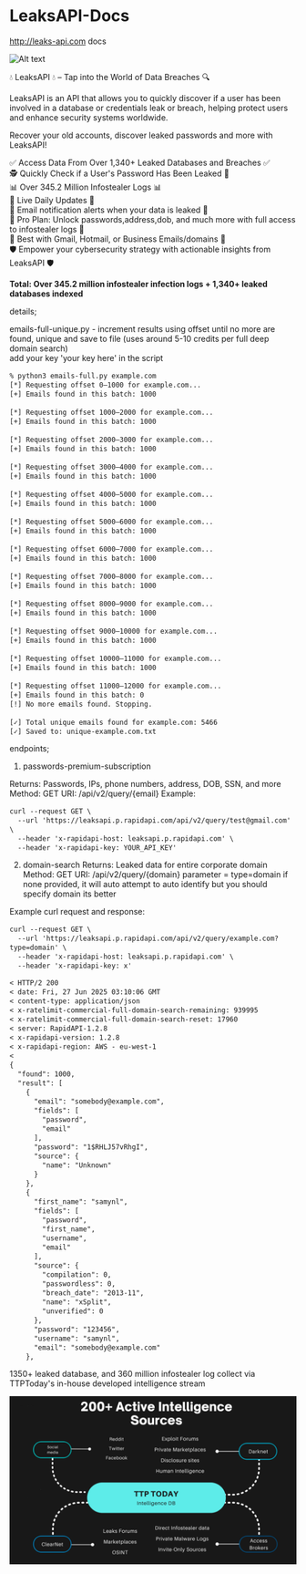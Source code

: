 
# LeaksAPI-Docs
http://leaks-api.com docs

  ![Alt text](logo.png)


 💧 LeaksAPI 💧 – Tap into the World of Data Breaches 🔍



LeaksAPI is an API that allows you to quickly discover if a user has been involved in a database or credentials leak or breach, helping protect users and enhance security systems worldwide.

Recover your old accounts, discover leaked passwords and more with LeaksAPI!

✅ Access Data From Over 1,340+ Leaked Databases and Breaches ✅  
🕵️ Quickly Check if a User's Password Has Been Leaked 🔑  
📊 Over 345.2 Million Infostealer Logs 📊  
🚀 Live Daily Updates 🚀  
🚨 Email notification alerts when your data is leaked 🚨  
💼 Pro Plan: Unlock passwords,address,dob, and much more with full access to infostealer logs 💼  
📧 Best with Gmail, Hotmail, or Business Emails/domains 📧  
🛡️ Empower your cybersecurity strategy with actionable insights from LeaksAPI 🛡️  

**Total: Over 345.2 million infostealer infection logs + 1,340+ leaked databases indexed**  


details; 
 
emails-full-unique.py - increment results using offset until no more are found, unique and save to file (uses around 5-10 credits per full deep domain search)  
add your key 'your key here' in the script 

```
% python3 emails-full.py example.com
[*] Requesting offset 0–1000 for example.com...
[+] Emails found in this batch: 1000

[*] Requesting offset 1000–2000 for example.com...
[+] Emails found in this batch: 1000

[*] Requesting offset 2000–3000 for example.com...
[+] Emails found in this batch: 1000

[*] Requesting offset 3000–4000 for example.com...
[+] Emails found in this batch: 1000

[*] Requesting offset 4000–5000 for example.com...
[+] Emails found in this batch: 1000

[*] Requesting offset 5000–6000 for example.com...
[+] Emails found in this batch: 1000

[*] Requesting offset 6000–7000 for example.com...
[+] Emails found in this batch: 1000

[*] Requesting offset 7000–8000 for example.com...
[+] Emails found in this batch: 1000

[*] Requesting offset 8000–9000 for example.com...
[+] Emails found in this batch: 1000

[*] Requesting offset 9000–10000 for example.com...
[+] Emails found in this batch: 1000

[*] Requesting offset 10000–11000 for example.com...
[+] Emails found in this batch: 1000

[*] Requesting offset 11000–12000 for example.com...
[+] Emails found in this batch: 0
[!] No more emails found. Stopping.

[✓] Total unique emails found for example.com: 5466
[✓] Saved to: unique-example.com.txt
```


endpoints;

1. passwords-premium-subscription

Returns: Passwords, IPs, phone numbers, address, DOB, SSN, and more
Method: GET
URI: /api/v2/query/{email}
Example:
```
curl --request GET \
  --url 'https://leaksapi.p.rapidapi.com/api/v2/query/test@gmail.com' \
  --header 'x-rapidapi-host: leaksapi.p.rapidapi.com' \
  --header 'x-rapidapi-key: YOUR_API_KEY'
```


2. domain-search
Returns: Leaked data for entire corporate domain
Method: GET
URI: /api/v2/query/{domain}
parameter = type=domain
if none provided, it will auto attempt to auto identify but you should specify domain its better

Example curl request and response:
```
curl --request GET \
  --url 'https://leaksapi.p.rapidapi.com/api/v2/query/example.com?type=domain' \
  --header 'x-rapidapi-host: leaksapi.p.rapidapi.com' \
  --header 'x-rapidapi-key: x'
```

```
< HTTP/2 200 
< date: Fri, 27 Jun 2025 03:10:06 GMT
< content-type: application/json
< x-ratelimit-commercial-full-domain-search-remaining: 939995
< x-ratelimit-commercial-full-domain-search-reset: 17960
< server: RapidAPI-1.2.8
< x-rapidapi-version: 1.2.8
< x-rapidapi-region: AWS - eu-west-1
< 
{
  "found": 1000,
  "result": [
    {
      "email": "somebody@example.com",
      "fields": [
        "password",
        "email"
      ],
      "password": "1$RHLJ57vRhgI",
      "source": {
        "name": "Unknown"
      }
    },
    {
      "first_name": "samynl",
      "fields": [
        "password",
        "first_name",
        "username",
        "email"
      ],
      "source": {
        "compilation": 0,
        "passwordless": 0,
        "breach_date": "2013-11",
        "name": "xSplit",
        "unverified": 0
      },
      "password": "123456",
      "username": "samynl",
      "email": "somebody@example.com"
    },
```

  1350+ leaked database, and 360 million infostealer log collect via TTPToday's in-house developed intelligence stream 

  ![Alt text](intel.png)

